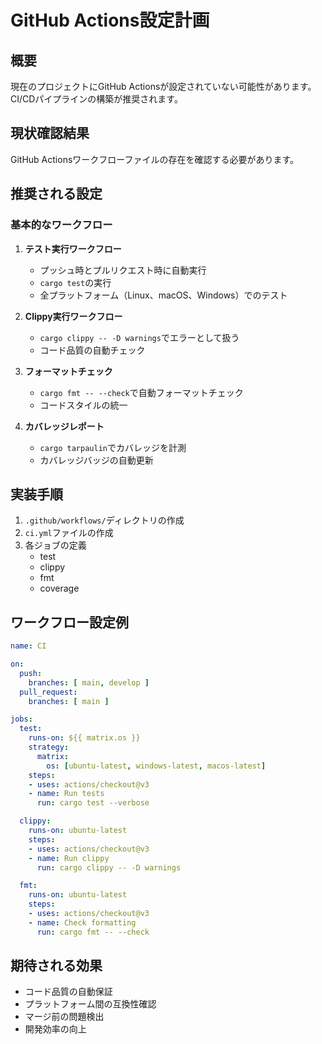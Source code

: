 # GitHub Actions設定計画

## 概要
現在のプロジェクトにGitHub Actionsが設定されていない可能性があります。CI/CDパイプラインの構築が推奨されます。

## 現状確認結果
GitHub Actionsワークフローファイルの存在を確認する必要があります。

## 推奨される設定

### 基本的なワークフロー
1. **テスト実行ワークフロー**
   - プッシュ時とプルリクエスト時に自動実行
   - `cargo test`の実行
   - 全プラットフォーム（Linux、macOS、Windows）でのテスト

2. **Clippy実行ワークフロー**
   - `cargo clippy -- -D warnings`でエラーとして扱う
   - コード品質の自動チェック

3. **フォーマットチェック**
   - `cargo fmt -- --check`で自動フォーマットチェック
   - コードスタイルの統一

4. **カバレッジレポート**
   - `cargo tarpaulin`でカバレッジを計測
   - カバレッジバッジの自動更新

## 実装手順
1. `.github/workflows/`ディレクトリの作成
2. `ci.yml`ファイルの作成
3. 各ジョブの定義
   - test
   - clippy
   - fmt
   - coverage

## ワークフロー設定例
```yaml
name: CI

on:
  push:
    branches: [ main, develop ]
  pull_request:
    branches: [ main ]

jobs:
  test:
    runs-on: ${{ matrix.os }}
    strategy:
      matrix:
        os: [ubuntu-latest, windows-latest, macos-latest]
    steps:
    - uses: actions/checkout@v3
    - name: Run tests
      run: cargo test --verbose

  clippy:
    runs-on: ubuntu-latest
    steps:
    - uses: actions/checkout@v3
    - name: Run clippy
      run: cargo clippy -- -D warnings

  fmt:
    runs-on: ubuntu-latest
    steps:
    - uses: actions/checkout@v3
    - name: Check formatting
      run: cargo fmt -- --check
```

## 期待される効果
- コード品質の自動保証
- プラットフォーム間の互換性確認
- マージ前の問題検出
- 開発効率の向上